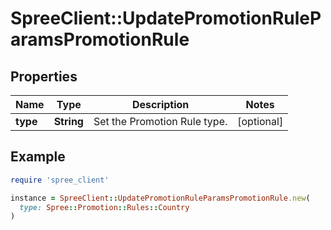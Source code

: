 # SpreeClient::UpdatePromotionRuleParamsPromotionRule

## Properties

| Name | Type | Description | Notes |
| ---- | ---- | ----------- | ----- |
| **type** | **String** | Set the Promotion Rule type. | [optional] |

## Example

```ruby
require 'spree_client'

instance = SpreeClient::UpdatePromotionRuleParamsPromotionRule.new(
  type: Spree::Promotion::Rules::Country
)
```

